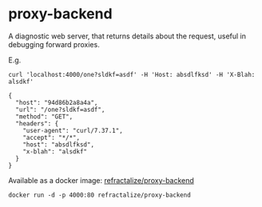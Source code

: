 # proxy-backend

A diagnostic web server, that returns details about the request, useful in debugging forward proxies.

E.g.

    curl 'localhost:4000/one?sldkf=asdf' -H 'Host: absdlfksd' -H 'X-Blah: alsdkf'

    {
      "host": "94d86b2a8a4a",
      "url": "/one?sldkf=asdf",
      "method": "GET",
      "headers": {
        "user-agent": "curl/7.37.1",
        "accept": "*/*",
        "host": "absdlfksd",
        "x-blah": "alsdkf"
      }
    }

Available as a docker image: [refractalize/proxy-backend](https://registry.hub.docker.com/u/refractalize/proxy-backend/)

    docker run -d -p 4000:80 refractalize/proxy-backend
